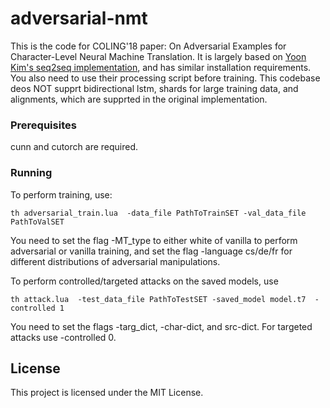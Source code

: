 # adversarial-nmt

This is the code for COLING'18 paper: On Adversarial Examples for Character-Level Neural Machine Translation. It is largely based on [Yoon Kim's seq2seq implementation](https://github.com/harvardnlp/seq2seq-attn), and has similar installation requirements. You also need to use their processing script before training. This codebase deos NOT supprt bidirectional lstm, shards for large training data, and alignments, which are supprted in the original implementation. 

### Prerequisites

cunn and cutorch are required.
 
### Running

To perform training, use: 

```
th adversarial_train.lua  -data_file PathToTrainSET -val_data_file PathToValSET 
```
You need to set the flag -MT_type to either white of vanilla to perform adversarial or vanilla training, and set the flag -language cs/de/fr for different distributions of adversarial manipulations.

To perform controlled/targeted attacks on the saved models, use

```
th attack.lua  -test_data_file PathToTestSET -saved_model model.t7  -controlled 1 
```
You need to set the flags -targ_dict, -char-dict, and src-dict. For targeted attacks use -controlled 0.

## License

This project is licensed under the MIT License.
